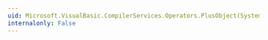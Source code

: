 ```yaml
---
uid: Microsoft.VisualBasic.CompilerServices.Operators.PlusObject(System.Object)
internalonly: False
---
```

